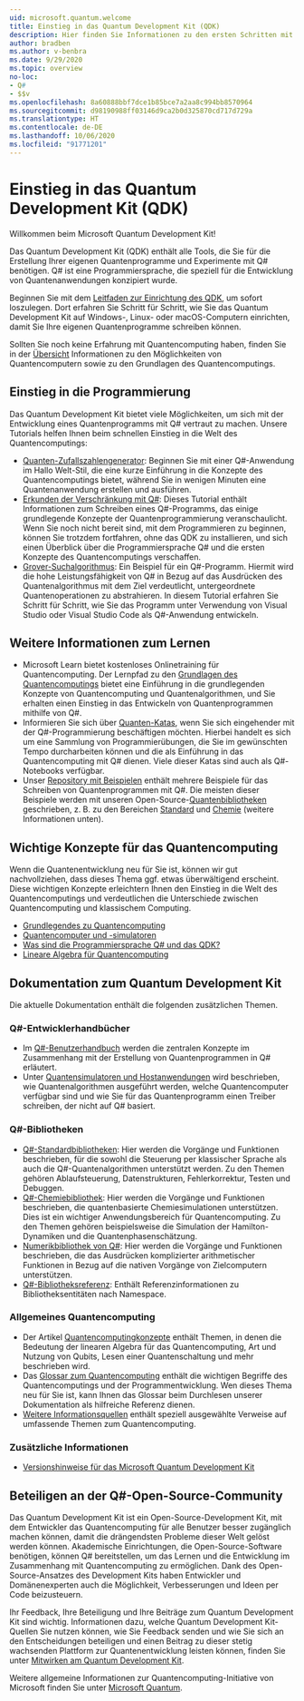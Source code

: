 ```yaml
---
uid: microsoft.quantum.welcome
title: Einstieg in das Quantum Development Kit (QDK)
description: Hier finden Sie Informationen zu den ersten Schritten mit dem Quantum Development Kit von Microsoft bei der Programmierung von Quantenprojekten in Q#.
author: bradben
ms.author: v-benbra
ms.date: 9/29/2020
ms.topic: overview
no-loc:
- Q#
- $$v
ms.openlocfilehash: 8a60888bbf7dce1b85bce7a2aa8c994bb8570964
ms.sourcegitcommit: d98190988ff03146d9ca2b0d325870cd717d729a
ms.translationtype: HT
ms.contentlocale: de-DE
ms.lasthandoff: 10/06/2020
ms.locfileid: "91771201"
---
```

# <a name="get-started-with-the-quantum-development-kit-qdk"></a>Einstieg in das Quantum Development Kit (QDK)

Willkommen beim Microsoft Quantum Development Kit!  

Das Quantum Development Kit (QDK) enthält alle Tools, die Sie für die Erstellung Ihrer eigenen Quantenprogramme und Experimente mit Q# benötigen. Q# ist eine Programmiersprache, die speziell für die Entwicklung von Quantenanwendungen konzipiert wurde.

Beginnen Sie mit dem [Leitfaden zur Einrichtung des QDK](xref:microsoft.quantum.install), um sofort loszulegen.
Dort erfahren Sie Schritt für Schritt, wie Sie das Quantum Development Kit auf Windows-, Linux- oder macOS-Computern einrichten, damit Sie Ihre eigenen Quantenprogramme schreiben können.

Sollten Sie noch keine Erfahrung mit Quantencomputing haben, finden Sie in der [Übersicht](xref:microsoft.quantum.overview.introduction) Informationen zu den Möglichkeiten von Quantencomputern sowie zu den Grundlagen des Quantencomputings.

## <a name="get-started-programming"></a>Einstieg in die Programmierung

Das Quantum Development Kit bietet viele Möglichkeiten, um sich mit der Entwicklung eines Quantenprogramms mit Q# vertraut zu machen.
Unsere Tutorials helfen Ihnen beim schnellen Einstieg in die Welt des Quantencomputings:

* [Quanten-Zufallszahlengenerator](xref:microsoft.quantum.quickstarts.qrng): Beginnen Sie mit einer Q#-Anwendung im Hallo Welt-Stil, die eine kurze Einführung in die Konzepte des Quantencomputings bietet, während Sie in wenigen Minuten eine Quantenanwendung erstellen und ausführen.
* [Erkunden der Verschränkung mit Q#](xref:microsoft.quantum.write-program): Dieses Tutorial enthält Informationen zum Schreiben eines Q#-Programms, das einige grundlegende Konzepte der Quantenprogrammierung veranschaulicht. Wenn Sie noch nicht bereit sind, mit dem Programmieren zu beginnen, können Sie trotzdem fortfahren, ohne das QDK zu installieren, und sich einen Überblick über die Programmiersprache Q# und die ersten Konzepte des Quantencomputings verschaffen.
* [Grover-Suchalgorithmus](xref:microsoft.quantum.quickstarts.search): Ein Beispiel für ein Q#-Programm. Hiermit wird die hohe Leistungsfähigkeit von Q# in Bezug auf das Ausdrücken des Quantenalgorithmus mit dem Ziel verdeutlicht, untergeordnete Quantenoperationen zu abstrahieren. In diesem Tutorial erfahren Sie Schritt für Schritt, wie Sie das Programm unter Verwendung von Visual Studio oder Visual Studio Code als Q#-Anwendung entwickeln.

## <a name="learning-further"></a>Weitere Informationen zum Lernen
* Microsoft Learn bietet kostenloses Onlinetraining für Quantencomputing. Der Lernpfad zu den [Grundlagen des Quantencomputings](https://docs.microsoft.com/learn/paths/quantum-computing-fundamentals/) bietet eine Einführung in die grundlegenden Konzepte von Quantencomputing und Quantenalgorithmen, und Sie erhalten einen Einstieg in das Entwickeln von Quantenprogrammen mithilfe von Q#.
* Informieren Sie sich über [Quanten-Katas](https://github.com/Microsoft/QuantumKatas), wenn Sie sich eingehender mit der Q#-Programmierung beschäftigen möchten. Hierbei handelt es sich um eine Sammlung von Programmierübungen, die Sie im gewünschten Tempo durcharbeiten können und die als Einführung in das Quantencomputing mit Q# dienen. Viele dieser Katas sind auch als Q#-Notebooks verfügbar. 
* Unser [Repository mit Beispielen](https://github.com/Microsoft/Quantum) enthält mehrere Beispiele für das Schreiben von Quantenprogrammen mit Q#. Die meisten dieser Beispiele werden mit unseren Open-Source-[Quantenbibliotheken](https://github.com/Microsoft/QuantumLibraries) geschrieben, z. B. zu den Bereichen [Standard](xref:microsoft.quantum.libraries.standard.intro) und [Chemie](xref:microsoft.quantum.chemistry.concepts.intro) (weitere Informationen unten).

## <a name="key-concepts-for-quantum-computing"></a>Wichtige Konzepte für das Quantencomputing

Wenn die Quantenentwicklung neu für Sie ist, können wir gut nachvollziehen, dass dieses Thema ggf. etwas überwältigend erscheint. Diese wichtigen Konzepte erleichtern Ihnen den Einstieg in die Welt des Quantencomputings und verdeutlichen die Unterschiede zwischen Quantencomputing und klassischem Computing.

* [Grundlegendes zu Quantencomputing](xref:microsoft.quantum.overview.understanding)
* [Quantencomputer und -simulatoren](xref:microsoft.quantum.overview.simulators)
* [Was sind die Programmiersprache Q# und das QDK?](xref:microsoft.quantum.overview.q-sharp)
* [Lineare Algebra für Quantencomputing](xref:microsoft.quantum.overview.algebra)

## <a name="quantum-development-kit-documentation"></a>Dokumentation zum Quantum Development Kit

Die aktuelle Dokumentation enthält die folgenden zusätzlichen Themen.

### <a name="no-locq-developer-guides"></a>Q#-Entwicklerhandbücher

* Im [Q#-Benutzerhandbuch](xref:microsoft.quantum.guide) werden die zentralen Konzepte im Zusammenhang mit der Erstellung von Quantenprogrammen in Q# erläutert.
* Unter [Quantensimulatoren und Hostanwendungen](xref:microsoft.quantum.machines) wird beschrieben, wie Quantenalgorithmen ausgeführt werden, welche Quantencomputer verfügbar sind und wie Sie für das Quantenprogramm einen Treiber schreiben, der nicht auf Q# basiert.

### <a name="no-locq-libraries"></a>Q#-Bibliotheken

* [Q#-Standardbibliotheken](xref:microsoft.quantum.libraries.standard.intro): Hier werden die Vorgänge und Funktionen beschrieben, für die sowohl die Steuerung per klassischer Sprache als auch die Q#-Quantenalgorithmen unterstützt werden. 
    Zu den Themen gehören Ablaufsteuerung, Datenstrukturen, Fehlerkorrektur, Testen und Debuggen. 
* [Q#-Chemiebibliothek](xref:microsoft.quantum.chemistry.concepts.intro): Hier werden die Vorgänge und Funktionen beschrieben, die quantenbasierte Chemiesimulationen unterstützen. Dies ist ein wichtiger Anwendungsbereich für Quantencomputing. Zu den Themen gehören beispielsweise die Simulation der Hamilton-Dynamiken und die Quantenphasenschätzung.
* [Numerikbibliothek von Q#](xref:microsoft.quantum.numerics.intro): Hier werden die Vorgänge und Funktionen beschrieben, die das Ausdrücken komplizierter arithmetischer Funktionen in Bezug auf die nativen Vorgänge von Zielcomputern unterstützen.
* [Q#-Bibliotheksreferenz](xref:microsoft.quantum.apiref-intro): Enthält Referenzinformationen zu Bibliotheksentitäten nach Namespace.

### <a name="general-quantum-computing"></a>Allgemeines Quantencomputing

* Der Artikel [Quantencomputingkonzepte](xref:microsoft.quantum.concepts.intro) enthält Themen, in denen die Bedeutung der linearen Algebra für das Quantencomputing, Art und Nutzung von Qubits, Lesen einer Quantenschaltung und mehr beschrieben wird.
* Das [Glossar zum Quantencomputing](xref:microsoft.quantum.glossary) enthält die wichtigen Begriffe des Quantencomputings und der Programmentwicklung.
    Wen dieses Thema neu für Sie ist, kann Ihnen das Glossar beim Durchlesen unserer Dokumentation als hilfreiche Referenz dienen.
* [Weitere Informationsquellen](xref:microsoft.quantum.more-information) enthält speziell ausgewählte Verweise auf umfassende Themen zum Quantencomputing.

### <a name="additional-info"></a>Zusätzliche Informationen

* [Versionshinweise für das Microsoft Quantum Development Kit](xref:microsoft.quantum.relnotes)


## <a name="be-a-part-of-the-no-locq-open-source-community"></a>Beteiligen an der Q#-Open-Source-Community

Das Quantum Development Kit ist ein Open-Source-Development Kit, mit dem Entwickler das Quantencomputing für alle Benutzer besser zugänglich machen können, damit die drängendsten Probleme dieser Welt gelöst werden können.  Akademische Einrichtungen, die Open-Source-Software benötigen, können Q# bereitstellen, um das Lernen und die Entwicklung im Zusammenhang mit Quantencomputing zu ermöglichen. Dank des Open-Source-Ansatzes des Development Kits haben Entwickler und Domänenexperten auch die Möglichkeit, Verbesserungen und Ideen per Code beizusteuern.

Ihr Feedback, Ihre Beteiligung und Ihre Beiträge zum Quantum Development Kit sind wichtig.  Informationen dazu, welche Quantum Development Kit-Quellen Sie nutzen können, wie Sie Feedback senden und wie Sie sich an den Entscheidungen beteiligen und einen Beitrag zu dieser stetig wachsenden Plattform zur Quantenentwicklung leisten können, finden Sie unter [Mitwirken am Quantum Development Kit](xref:microsoft.quantum.contributing).

Weitere allgemeine Informationen zur Quantencomputing-Initiative von Microsoft finden Sie unter [Microsoft Quantum](https://www.microsoft.com/en-us/quantum/).

